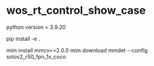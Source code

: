 # wos_rt_control_show_case
python version = 3.9.20


pip install -e .

mim install mmcv==2.0.0
mim download mmdet --config solov2_r50_fpn_1x_coco
